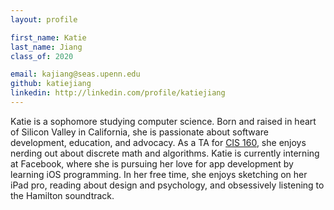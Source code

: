 ```yaml
---
layout: profile

first_name: Katie
last_name: Jiang
class_of: 2020

email: kajiang@seas.upenn.edu
github: katiejiang
linkedin: http://linkedin.com/profile/katiejiang
---
```


Katie is a sophomore studying computer science. Born and raised in heart of Silicon Valley in California, she is passionate about software development, education, and advocacy. As a TA for [CIS 160](https://www.seas.upenn.edu/~cis160/current/), she enjoys nerding out about discrete math and algorithms. Katie is currently interning at Facebook, where she is pursuing her love for app development by learning iOS programming. In her free time, she enjoys sketching on her iPad pro, reading about design and psychology, and obsessively listening to the Hamilton soundtrack.
